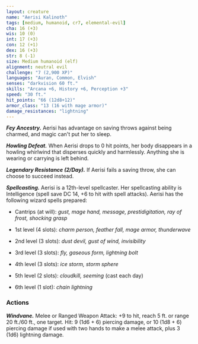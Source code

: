 ```yaml
---
layout: creature
name: "Aerisi Kalinoth"
tags: [medium, humanoid, cr7, elemental-evil]
cha: 16 (+3)
wis: 10 (0)
int: 17 (+3)
con: 12 (+1)
dex: 16 (+3)
str: 8 (-1)
size: Medium humanoid (elf)
alignment: neutral evil
challenge: "7 (2,900 XP)"
languages: "Auran, Common, Elvish"
senses: "darkvision 60 ft."
skills: "Arcana +6, History +6, Perception +3"
speed: "30 ft."
hit_points: "66 (12d8+12)"
armor_class: "13 (16 with mage armor)"
damage_resistances: "lightning"
---
```


***Fey Ancestry.*** Aerisi has advantage on saving throws against being charmed, and magic can't put her to sleep.

***Howling Defeat.*** When Aerisi drops to 0 hit points, her body disappears in a howling whirlwind that disperses quickly and harmlessly. Anything she is wearing or carrying is left behind.

***Legendary Resistance (2/Day).*** If Aerisi fails a saving throw, she can choose to succeed instead.

***Spellcasting.*** Aerisi is a 12th-level spellcaster. Her spellcasting ability is Intelligence (spell save DC 14, +6 to hit with spell attacks). Aerisi has the following wizard spells prepared:

* Cantrips (at will): <i>gust, mage hand, message, prestidigitation, ray of frost, shocking grasp</i>

* 1st level (4 slots): <i>charm person, feather fall, mage armor, thunderwave</i>

* 2nd level (3 slots): <i>dust devil, gust of wind, invisibility</i>

* 3rd level (3 slots): <i>fly, gaseous form, lightning bolt</i>

* 4th level (3 slots): <i>ice storm, storm sphere</i>

* 5th level (2 slots): <i>cloudkill, seeming</i> (cast each day)

* 6th level (1 slot): <i>chain lightning</i>

### Actions

***Windvane.*** Melee or Ranged Weapon Attack: +9 to hit, reach 5 ft. or range 20 ft./60 ft., one target. Hit: 9 (1d6 + 6) piercing damage, or 10 (1d8 + 6) piercing damage if used with two hands to make a melee attack, plus 3 (1d6) lightning damage.
